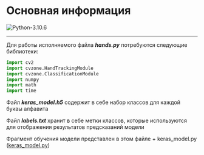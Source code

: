 # Основная информация

![Python-3.10.6](https://img.shields.io/badge/Python-v3.10.6-blue?style=for-the-badge)

---

Для работы исполняемого файла ***hands.py*** потребуются следующие библиотеки: 

```python
import cv2
import cvzone.HandTrackingModule
import cvzone.ClassificationModule
import numpy
import math
import time
```


Файл ***keras_model.h5*** содержит в себе набор классов для каждой буквы алфавита

Файл ***labels.txt*** хранит в себе метки классов, которые используются для отображения результатов предсказаний модели

Фрагмент обучения модели представлен в этом файле + keras_model.py ([keras_model.py](https://github.com/Dante1902/HANDS/blob/main/keras_model.py))
